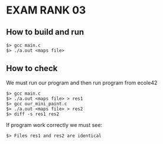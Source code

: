 # EXAM RANK 03

## How to build and run

    $> gcc main.c
    $> ./a.out <maps file>

## How to check

We must run our program and then run program from ecole42

    $> gcc main.c
    $> ./a.out <maps file> > res1
    $> gcc our_mini_paint.c
    $> ./a.out <maps file> > res2
    $> diff -s res1 res2

If program work correctly we must see:

    $> Files res1 and res2 are identical